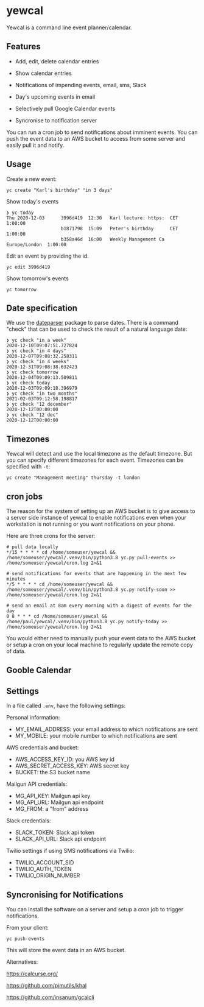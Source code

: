 # yewcal

Yewcal is a command line event planner/calendar. 

## Features

* Add, edit, delete calendar entries

* Show calendar entries

* Notifications of impending events, email, sms, Slack

* Day's upcoming events in email

* Selectively pull Google Calendar events

* Syncronise to notification server

You can run a cron job to send notifications about imminent
events. You can push the event data to an AWS bucket to access from
some server and easily pull it and notify.

## Usage

Create a new event:

``` shell
yc create "Karl's birthday" "in 3 days"
```

Show today's events
``` shell
❯ yc today
Thu 2020-12-03      3996d419  12:30   Karl lecture: https:  CET            1:00:00
                    b1871798  15:09   Peter's birthday      CET            1:00:00
                    b358a46d  16:00   Weekly Management Ca  Europe/London  1:00:00
```

Edit an event by providing the id. 

``` shell
yc edit 3996d419
```

Show tomorrow's events

``` shell
yc tomorrow
```

## Date specification

We use the [dateparser](https://github.com/scrapinghub/dateparser)
package to parse dates. There is a command "check" that can be used to
check the result of a natural language date:

``` shell
❯ yc check "in a week"
2020-12-10T09:07:51.727824
❯ yc check "in 4 days"
2020-12-07T09:08:32.258311
❯ yc check "in 4 weeks"
2020-12-31T09:08:38.632423
❯ yc check tomorrow
2020-12-04T09:09:13.509811
❯ yc check today
2020-12-03T09:09:18.396979
❯ yc check "in two months"
2021-02-03T09:12:58.198817
❯ yc check "12 december"
2020-12-12T00:00:00
❯ yc check "12 dec"
2020-12-12T00:00:00
```

## Timezones

Yewcal will detect and use the local timezone as the default
timezone. But you can specify different timezones for each
event. Timezones can be specified with `-t`:

``` shell
yc create "Management meeting" thursday -t london
```

## cron jobs

The reason for the system of setting up an AWS bucket is to give
access to a server side instance of yewcal to enable notifications
even when your workstation is not running or you want notifications on
your phone.

Here are three crons for the server:

``` shell
# pull data locally 
*/15 * * * * cd /home/someuser/yewcal && /home/someuser/yewcal/.venv/bin/python3.8 yc.py pull-events >>  /home/someuser/yewcal/cron.log 2>&1

# send notifications for events that are happening in the next few minutes
*/5 * * * * cd /home/someuser/yewcal && /home/someuser/yewcal/.venv/bin/python3.8 yc.py notify-soon >>  /home/someuser/yewcal/cron.log 2>&1

# send an email at 8am every morning with a digest of events for the day
0 8 * * * cd /home/someuser/yewcal && /home/paul/yewcal/.venv/bin/python3.8 yc.py notify-today >>  /home/someuser/yewcal/cron.log 2>&1
```

You would either need to manually push your event data to the AWS bucket or setup a cron on your local machine to regularly update the remote copy of data. 

##  Gooble Calendar

## Settings

In a file called `.env`, have the following settings: 

Personal information:

* MY_EMAIL_ADDRESS: your email address to which notifications are sent
* MY_MOBILE: your mobile number to which notifications are sent

AWS credentials and bucket:

* AWS_ACCESS_KEY_ID: you AWS key id
* AWS_SECRET_ACCESS_KEY: AWS secret key
* BUCKET: the S3 bucket name

Mailgun API credentials:

* MG_API_KEY: Mailgun api key
* MG_API_URL: Mailgun api endpoint
* MG_FROM: a "from" address 

Slack credentials:

* SLACK_TOKEN: Slack api token
* SLACK_API_URL: Slack api endpoint


Twilio settings if using SMS notifications via Twilio:

* TWILIO_ACCOUNT_SID
* TWILIO_AUTH_TOKEN
* TWILIO_ORIGIN_NUMBER




## Syncronising for Notifications

You can install the software on a server and setup a cron job to trigger notifications. 

From your client:

```shell
yc push-events
```

This will store the event data in an AWS bucket. 







Alternatives:

https://calcurse.org/

https://github.com/pimutils/khal

https://github.com/insanum/gcalcli

